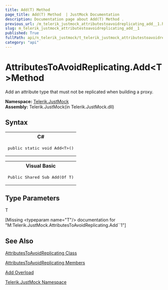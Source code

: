 ```yaml
---
title: Add(T) Method 
page_title: Add(T) Method  | JustMock Documentation
description: Documentation page about Add(T) Method .
previous_url: /m_telerik_justmock_attributestoavoidreplicating_add__1.html
slug: m_telerik_justmock_attributestoavoidreplicating_add__1
published: True
fullPath: api/n_telerik_justmock/t_telerik_justmock_attributestoavoidreplicating/methods_t_telerik_justmock_attributestoavoidreplicating/overload_telerik_justmock_attributestoavoidreplicating_add/m_telerik_justmock_attributestoavoidreplicating_add__1
category: "api"
---
```


# AttributesToAvoidReplicating.Add&lt;T&gt;Method



Add an attribute type that must not be replicated when building a proxy.


 **Namespace:**  [Telerik.JustMock](n_telerik_justmock) <br> **Assembly:** Telerik.JustMock(in Telerik.JustMock.dll)
## Syntax


<div id="syntaxCodeBlocks" class="code"><span codeLanguage="CSharp"><table><tr><th>C#</th></tr><tr><td><pre xml:space="preserve"><span class="keyword">public</span> <span class="keyword">static</span> <span class="keyword">void</span> <span class="identifier">Add</span>&lt;T&gt;()
</pre></td></tr></table></span><span codeLanguage="VisualBasicDeclaration"><table><tr><th>Visual Basic</th></tr><tr><td><pre xml:space="preserve"><span class="keyword">Public</span> <span class="keyword">Shared</span> <span class="keyword">Sub</span> <span class="identifier">Add</span>(<span class="keyword">Of</span> T)</pre></td></tr></table></span></div>

## Type Parameters




T<br>



[Missing &lt;typeparam name="T"/&gt; documentation for "M:Telerik.JustMock.AttributesToAvoidReplicating.Add``1"]





## See Also



 [AttributesToAvoidReplicating Class](t_telerik_justmock_attributestoavoidreplicating) 

 [AttributesToAvoidReplicating Members](allmembers_t_telerik_justmock_attributestoavoidreplicating) 

 [Add Overload](overload_telerik_justmock_attributestoavoidreplicating_add) 

 [Telerik.JustMock Namespace](n_telerik_justmock) 



